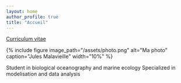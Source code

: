 ```yaml
---
layout: home
author_profile: true
title: "Accueil"
---
```

[Curriculum vitae](pages/cv/) 

{% include figure image_path="/assets/photo.png" alt="Ma photo" caption="Jules Malavieille" width="10%" %}

Student in biological oceanography and marine ecology
Specialized in modelisation and data analysis 
